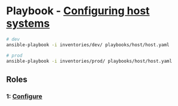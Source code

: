 # Playbook - [Configuring host systems](playbooks/host/)

```sh
# dev
ansible-playbook -i inventories/dev/ playbooks/host/host.yaml
```

```sh
# prod
ansible-playbook -i inventories/prod/ playbooks/host/host.yaml
```

## Roles

### 1: [Configure](configure)
